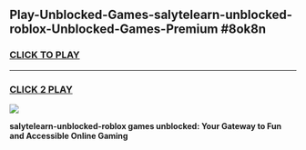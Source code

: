
## Play-Unblocked-Games-salytelearn-unblocked-roblox-Unblocked-Games-Premium #8ok8n
<h3>
<a href="https://premium.freeplayer.one?title=salytelearn-unblocked-roblox&ref=12M">CLICK TO PLAY</a></h3>
<hr>

<h3>
<a href="https://premium.freeplayer.one?title=salytelearn-unblocked-roblox&ref=12M">CLICK 2 PLAY</a>
  
</h3>

<a href="https://premium.freeplayer.one?title=salytelearn-unblocked-roblox&ref=12M"><img src="https://clearcache.store/games.png"></a>


**salytelearn-unblocked-roblox games unblocked: Your Gateway to Fun and Accessible Online Gaming**
